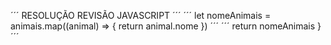 ´´´ 
RESOLUÇÃO REVISÃO JAVASCRIPT
´´´
´´´
let nomeAnimais = animais.map((animal) => {
return animal.nome
})
´´´
´´´
return nomeAnimais
} 
´´´
